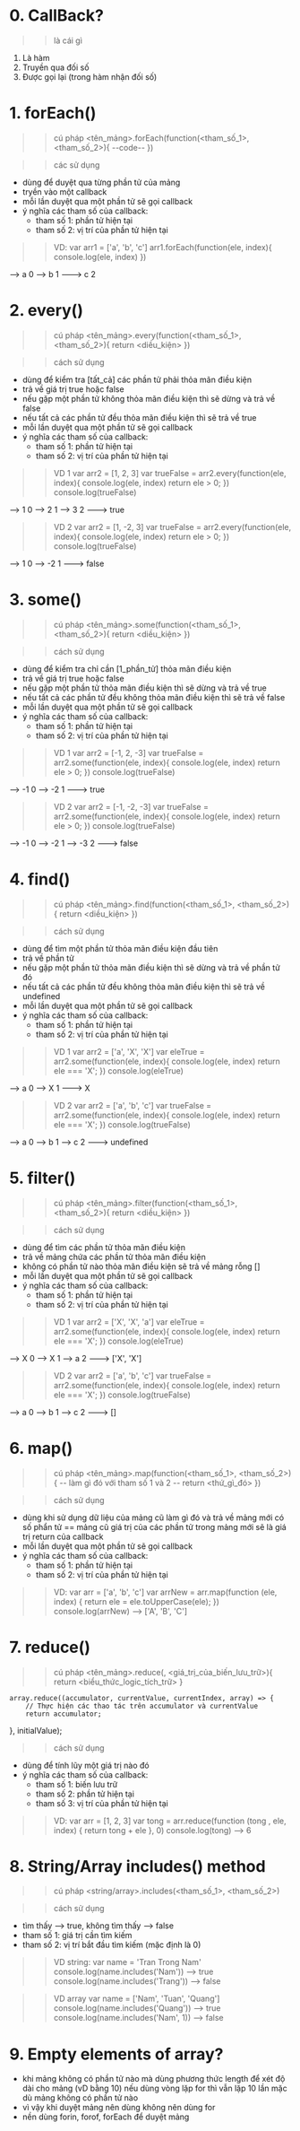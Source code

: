 # 0. CallBack?
  >> là cái gì
  1. Là hàm
  2. Truyền qua đối số
  3. Được gọi lại (trong hàm nhận đối số)

# 1. forEach()
  >> cú pháp
  <tên_mảng>.forEach(function(<tham_số_1>, <tham_số_2>){
    --code--
  })

  >> các sử dụng
  - dùng để duyệt qua từng phần tử của mảng
  - tryền vào một callback
  - mỗi lần duyệt qua một phần tử sẽ gọi callback
  - ý nghĩa các tham số của callback:
    + tham số 1: phần tử hiện tại 
    + tham số 2: vị trí của phần tử hiện tại
  
  >> VD: 
  var arr1 = ['a', 'b', 'c']
  arr1.forEach(function(ele, index){
    console.log(ele, index)
  })

  --> a 0
  --> b 1
  ---> c 2
  
# 2. every()
  >> cú pháp
  <tên_mảng>.every(function(<tham_số_1>, <tham_số_2>){
    return <diều_kiện>
  })

  >> cách sử dụng
  - dùng để kiểm tra [tất_cả] các phần tử phải thỏa mãn điều kiện
  - trả về giá trị true hoặc false
  - nếu gặp một phần tử không thỏa mãn điều kiện thì sẽ dừng và trả về false
  - nếu tất cả các phần tử đều thỏa mãn điều kiện thì sẽ trả về true
  - mỗi lần duyệt qua một phần tử sẽ gọi callback
  - ý nghĩa các tham số của callback:
    + tham số 1: phần tử hiện tại
    + tham số 2: vị trí của phần tử hiện tại
  
  >> VD 1
  var arr2 = [1, 2, 3]
  var trueFalse = arr2.every(function(ele, index){
      console.log(ele, index)
      return ele > 0;
  })
  console.log(trueFalse)

  --> 1 0
  --> 2 1
  --> 3 2
  ---> true

  >> VD 2
  var arr2 = [1, -2, 3]
  var trueFalse = arr2.every(function(ele, index){
      console.log(ele, index)
      return ele > 0;
  })
  console.log(trueFalse)

  --> 1 0
  --> -2 1
  ---> false

# 3. some()
  >> cú pháp
  <tên_mảng>.some(function(<tham_số_1>, <tham_số_2>){
    return <diều_kiện>
  })

  >> cách sử dụng
  - dùng để kiểm tra chỉ cần [1_phần_tử] thỏa mãn điều kiện
  - trả về giá trị true hoặc false
  - nếu gặp một phần tử thỏa mãn điều kiện thì sẽ dừng và trả về true
  - nếu tất cả các phần tử đều không thỏa mãn điều kiện thì sẽ trả về false
  - mỗi lần duyệt qua một phần tử sẽ gọi callback
  - ý nghĩa các tham số của callback:
    + tham số 1: phần tử hiện tại
    + tham số 2: vị trí của phần tử hiện tại
  
  >> VD 1
  var arr2 = [-1, 2, -3]
  var trueFalse = arr2.some(function(ele, index){
      console.log(ele, index)
      return ele > 0;
  })
  console.log(trueFalse)

  --> -1 0
  --> -2 1
  ---> true

  >> VD 2
  var arr2 = [-1, -2, -3]
  var trueFalse = arr2.some(function(ele, index){
      console.log(ele, index)
      return ele > 0;
  })
  console.log(trueFalse)

  --> -1 0
  --> -2 1
  --> -3 2
  ---> false

# 4. find()
  >> cú pháp
  <tên_mảng>.find(function(<tham_số_1>, <tham_số_2>){
    return <diều_kiện>
  })

  >> cách sử dụng
  - dùng để tìm một phần tử thỏa mãn điều kiện đầu tiên
  - trả về phần tử
  - nếu gặp một phần tử thỏa mãn điều kiện thì sẽ dừng và trả về phần tử đó
  - nếu tất cả các phần tử đều không thỏa mãn điều kiện thì sẽ trả về undefined
  - mỗi lần duyệt qua một phần tử sẽ gọi callback
  - ý nghĩa các tham số của callback:
    + tham số 1: phần tử hiện tại
    + tham số 2: vị trí của phần tử hiện tại
  
  >> VD 1
  var arr2 = ['a', 'X', 'X']
  var eleTrue = arr2.some(function(ele, index){
      console.log(ele, index)
      return ele === 'X';
  })
  console.log(eleTrue)

  --> a 0
  --> X 1
  ---> X

  >> VD 2
  var arr2 = ['a', 'b', 'c']
  var trueFalse = arr2.some(function(ele, index){
      console.log(ele, index)
      return ele === 'X';
  })
  console.log(trueFalse)

  --> a 0
  --> b 1
  --> c 2
  ---> undefined

# 5. filter()
  >> cú pháp
  <tên_mảng>.filter(function(<tham_số_1>, <tham_số_2>){
    return <diều_kiện>
  })

  >> cách sử dụng
  - dùng để tìm các phần tử thỏa mãn điều kiện
  - trả về mảng chứa các phần tử thỏa mãn điều kiện
  - không có phần tử nào thỏa mãn điều kiện sẽ trả về mảng rỗng []
  - mỗi lần duyệt qua một phần tử sẽ gọi callback
  - ý nghĩa các tham số của callback:
    + tham số 1: phần tử hiện tại
    + tham số 2: vị trí của phần tử hiện tại
  
  >> VD 1
  var arr2 = ['X', 'X', 'a']
  var eleTrue = arr2.some(function(ele, index){
      console.log(ele, index)
      return ele === 'X';
  })
  console.log(eleTrue)

  --> X 0
  --> X 1
  --> a 2
  ---> ['X', 'X']

  >> VD 2
  var arr2 = ['a', 'b', 'c']
  var trueFalse = arr2.some(function(ele, index){
      console.log(ele, index)
      return ele === 'X';
  })
  console.log(trueFalse)

  --> a 0
  --> b 1
  --> c 2
  ---> []

# 6. map()
  >> cú pháp
  <tên_mảng>.map(function(<tham_số_1>, <tham_số_2>){
    -- làm gì đó với tham số 1 và 2 --
    return <thứ_gì_đó>
  })

  >> cách sử dụng
  - dùng khi sử dụng dữ liệu của mảng cũ làm gì đó
    và trả về mảng mới có số phẩn tử == mảng cũ
    giá trị của các phần tử trong mảng mới sẽ là giá trị return của callback 
  - mỗi lần duyệt qua một phần tử sẽ gọi callback
  - ý nghĩa các tham số của callback:
    + tham số 1: phần tử hiện tại
    + tham số 2: vị trí của phần tử hiện tại 
  >> VD:
  var arr = ['a', 'b', 'c']
  var arrNew = arr.map(function (ele, index) {
    return ele = ele.toUpperCase(ele);
  })
  console.log(arrNew) -->   ['A', 'B', 'C']

# 7. reduce()
  >> cú pháp
  <tên_mảng>.reduce(<callBack>, <giá_trị_của_biến_lưu_trữ>){
    return <biểu_thức_logic_tích_trữ>
  }
>> 
    array.reduce((accumulator, currentValue, currentIndex, array) => {
        // Thực hiện các thao tác trên accumulator và currentValue
        return accumulator;
  }, initialValue);

  >> cách sử dụng
  - dùng để tính lũy một giá trị nào đó
  - ý nghĩa các tham số của callback:
    + tham số 1: biến lưu trữ
    + tham số 2: phần tử hiện tại
    + tham số 3: vị trí của phần tử hiện tại

  >> VD:
  var arr = [1, 2, 3]
  var tong = arr.reduce(function (tong , ele, index) {
      return tong + ele
  }, 0)
  console.log(tong) --> 6

# 8. String/Array includes() method
  >> cú pháp
  <string/array>.includes(<tham_số_1>, <tham_số_2>)

  >> cách sử dụng
  - tìm thấy --> true, không tìm thấy --> false
  - tham số 1: giá trị cần tìm kiếm
  - tham số 2: vị trí bắt đầu tìm kiếm (mặc định là 0)

  >> VD string:
  var name = 'Tran Trong Nam'
  console.log(name.includes('Nam')) --> true
  console.log(name.includes('Trang')) --> false

  >> VD array
  var name = ['Nam', 'Tuan', 'Quang']
  console.log(name.includes('Quang')) --> true
  console.log(name.includes('Nam', 1)) --> false
  
  





# 9. Empty elements of array?
  - khi mảng không có phần tử nào mà dùng phương thức length để xét độ dài cho mảng (vD bằng 10)
    nếu dùng vòng lặp for thì vẫn lặp 10 lần mặc dù mảng không có phần tử nào
  - vì vậy khi duyệt mảng nên dùng không nên dùng for
  - nền dùng forin, forof, forEach để duyệt mảng